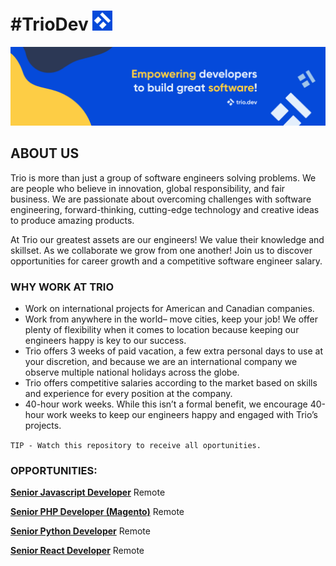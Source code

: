 # **#TrioDev** <img src="images/trio.png" alt="Carreiras" style="zoom:100%;" />

<img src="images/background-trio.png" alt="Carreiras" style="zoom:100%"/>

## **ABOUT US**

Trio is more than just a group of software engineers solving problems. We are people who believe in innovation, global responsibility, and fair business. We are passionate about overcoming challenges with software engineering, forward-thinking, cutting-edge technology and creative ideas to produce amazing products.

At Trio our greatest assets are our engineers! We value their knowledge and skillset. As we collaborate we grow from one another! Join us to discover opportunities for career growth and a competitive software engineer salary.

### WHY WORK AT TRIO

- Work on international projects for American and Canadian companies.
- Work from anywhere in the world– move cities, keep your job! We offer plenty of flexibility when it comes to location because keeping our engineers happy is key to our success.
- Trio offers 3 weeks of paid vacation, a few extra personal days to use at your discretion, and because we are an international company we observe multiple national holidays across the globe.
- Trio offers competitive salaries according to the market based on skills and experience for every position at the company.
- 40-hour work weeks. While this isn’t a formal benefit, we encourage 40-hour work weeks to keep our engineers happy and engaged with Trio’s projects.

`TIP - Watch this repository to receive all oportunities.`

### **OPPORTUNITIES:**

**[Senior Javascript Developer](https://trio.dev//join/senior-javascript-developer)** Remote

**[Senior PHP Developer (Magento)](https://trio.dev//join/magento-developer)** Remote

**[Senior Python Developer](https://trio.dev//join/python-developer-remote)** Remote

**[Senior React Developer](https://trio.dev//join/react-developer)** Remote

